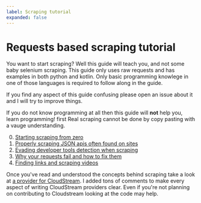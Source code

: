 ```yaml
---
label: Scraping tutorial
expanded: false
---
```


# Requests based scraping tutorial

You want to start scraping? Well this guide will teach you, and not some baby selenium scraping. This guide only uses raw requests and has examples in both python and kotlin. Only basic programming knowlege in one of those languages is required to follow along in the guide. 

If you find any aspect of this guide confusing please open an issue about it and I will try to improve things.

If you do not know programming at all then this guide will __not__ help you, learn programming! first Real scraping cannot be done by copy pasting with a vauge understanding.

0. [Starting scraping from zero](../starting.md)
1. [Properly scraping JSON apis often found on sites](../using_apis.md)
2. [Evading developer tools detection when scraping](../devtools_detectors.md)
3. [Why your requests fail and how to fix them](../disguising_your_scraper.md)
4. [Finding links and scraping videos](../finding_video_links.md)

Once you've read and understood the concepts behind scraping take a look at [a provider for CloudStream](https://github.com/recloudstream/cloudstream-extensions/blob/master/VidstreamBundle/src/main/kotlin/com/lagradost/VidEmbedProvider.kt#L4). I added tons of comments to make every aspect of writing CloudStream providers clear. Even if you're not planning on contributing to Cloudstream looking at the code may help. 